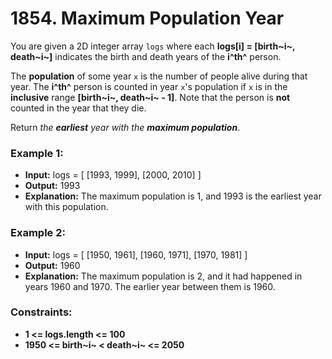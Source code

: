 # 1854. Maximum Population Year

You are given a 2D integer array `logs` where each **logs[i] = [birth~i~, death~i~]** indicates the birth and death years of the **i^th^** person.

The **population** of some year `x` is the number of people alive during that year. The **i^th^** person is counted in year `x`'s population if `x` is in the **inclusive** range **[birth~i~, death~i~ - 1]**. Note that the person is **not** counted in the year that they die.

Return *the **earliest** year with the **maximum population***.


### Example 1:
- **Input:** logs = [ [1993, 1999], [2000, 2010] ]
- **Output:** 1993
- **Explanation:** The maximum population is 1, and 1993 is the earliest year with this population.

### Example 2:
- **Input:** logs = [ [1950, 1961], [1960, 1971], [1970, 1981] ]
- **Output:** 1960
- **Explanation:** 
The maximum population is 2, and it had happened in years 1960 and 1970.
The earlier year between them is 1960.
 

### Constraints:
- **1 <= logs.length <= 100**
- **1950 <= birth~i~ < death~i~ <= 2050**